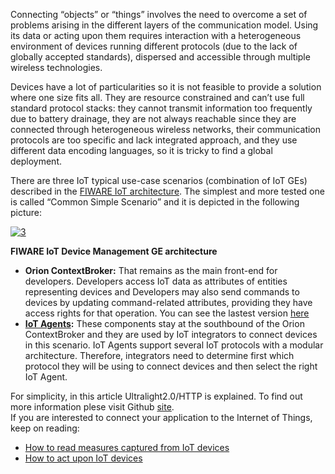 Connecting “objects” or “things” involves the need to overcome a set of
problems arising in the different layers of the communication model.
Using its data or acting upon them requires interaction with a
heterogeneous environment of devices running different protocols (due to
the lack of globally accepted standards), dispersed and accessible
through multiple wireless technologies.  

Devices have a lot of particularities so it is not feasible to provide a
solution where one size fits all. They are resource constrained and
can’t use full standard protocol stacks: they cannot transmit
information too frequently due to battery drainage, they are not always
reachable since they are connected through heterogeneous wireless
networks, their communication protocols are too specific and lack
integrated approach, and they use different data encoding languages, so
it is tricky to find a global deployment.  

There are three IoT typical use-case scenarios (combination of IoT GEs)
described in the [FIWARE IoT
architecture](http://forge.fiware.org/plugins/mediawiki/wiki/fiware/index.php/Internet_of_Things_%28IoT%29_Services_Enablement_Architecture).
The simplest and more tested one is called “Common Simple Scenario” and it is depicted in the following picture: 

[![3](images/3.png)](images/3.png)

**FIWARE IoT Device Management GE architecture**


-   **Orion ContextBroker:** That remains as the main front-end for
    developers. Developers access IoT data as attributes of entities
    representing devices and Developers may also send commands to
    devices by updating command-related attributes, providing they have
    access rights for that operation.
    You can see the lastest version [here](https://github.com/Fiware/context.Orion)
-   **[IoT Agents](https://github.com/Fiware?utf8=%E2%9C%93&q=IoTAgent):** These components stay at the southbound of the 
    Orion ContextBroker and they are used by IoT integrators to connect devices in this scenario. IoT Agents support several 
    IoT protocols with a modular architecture. Therefore, integrators need to determine first which protocol they will be using 
    to connect devices and then select the right IoT Agent.

For simplicity, in this article Ultralight2.0/HTTP is explained. To find out more information plese visit Github [site](https://github.com/telefonicaid/iotagent-ul).  
If you are interested to connect your application to the Internet of Things, keep on reading:

-   [How to read measures captured from IoT
    devices](/connection-to-the-internet-of-things/how-to-read-measures-captured-from-iot-devices/) 
-   [How to act upon IoT
    devices](/connection-to-the-internet-of-things/how-to-act-upon-iot-devices/)
